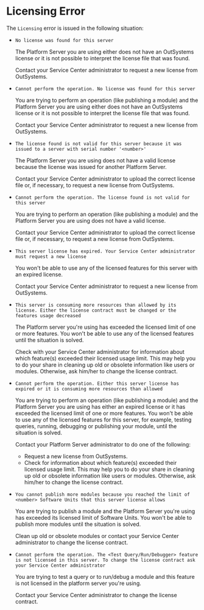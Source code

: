 # Licensing Error

The `Licensing` error is issued in the following situation:

* `No license was found for this server`

  The Platform Server you are using either does not have an OutSystems license or it is not possible to interpret the license file that was found.

  Contact your Service Center administrator to request a new license from OutSystems.

* `Cannot perform the operation. No license was found for this server`

  You are trying to perform an operation \(like publishing a module\) and the Platform Server you are using either does not have an OutSystems license or it is not possible to interpret the license file that was found.

  Contact your Service Center administrator to request a new license from OutSystems.

* `The license found is not valid for this server because it was issued to a server with serial number '<number>'`

  The Platform Server you are using does not have a valid license because the license was issued for another Platform Server.

  Contact your Service Center administrator to upload the correct license file or, if necessary, to request a new license from OutSystems.

* `Cannot perform the operation. The license found is not valid for this server`

  You are trying to perform an operation \(like publishing a module\) and the Platform Server you are using does not have a valid license.

  Contact your Service Center administrator to upload the correct license file or, if necessary, to request a new license from OutSystems.

* `This server license has expired. Your Service Center administrator must request a new license`

  You won't be able to use any of the licensed features for this server with an expired license.

  Contact your Service Center administrator to request a new license from OutSystems.

* `This server is consuming more resources than allowed by its license. Either the license contract must be changed or the features usage decreased`

  The Platform server you're using has exceeded the licensed limit of one or more features. You won't be able to use any of the licensed features until the situation is solved.

  Check with your Service Center administrator for information about which feature\(s\) exceeded their licensed usage limit. This may help you to do your share in cleaning up old or obsolete information like users or modules. Otherwise, ask him/her to change the license contract.

* `Cannot perform the operation. Either this server license has expired or it is consuming more resources than allowed`

  You are trying to perform an operation \(like publishing a module\) and the Platform Server you are using has either an expired license or it has exceeded the licensed limit of one or more features. You won't be able to use any of the licensed features for this server, for example, testing queries, running, debugging or publishing your module, until the situation is solved.

  Contact your Platform Server administrator to do one of the following:

  * Request a new license from OutSystems.
  * Check for information about which feature\(s\) exceeded their licensed usage limit. This may help you to do your share in cleaning up old or obsolete information like users or modules. Otherwise, ask him/her to change the license contract.

* `You cannot publish more modules because you reached the limit of <number> Software Units that this server license allows`

  You are trying to publish a module and the Platform Server you're using has exceeded its licensed limit of Software Units. You won't be able to publish more modules until the situation is solved.

  Clean up old or obsolete modules or contact your Service Center administrator to change the license contract.

* `Cannot perform the operation. The <Test Query/Run/Debugger> feature is not licensed in this server. To change the license contract ask your Service Center administrator`

  You are trying to test a query or to run/debug a module and this feature is not licensed in the platform server you're using.

  Contact your Service Center administrator to change the license contract.

